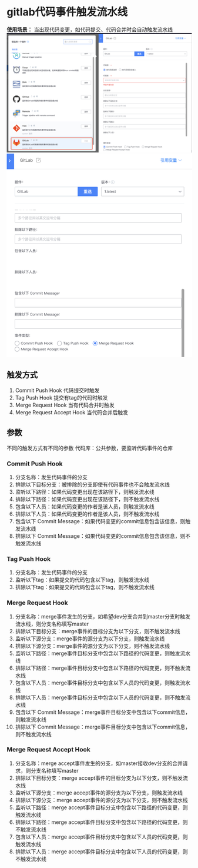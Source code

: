 # gitlab代码事件触发流水线
**使用场景：** 当出现代码变更，如代码提交、代码合并时会自动触发流水线
![gitlba触发插件](../../../.gitbook/assets/image-trigger-gitlab-plugin.png)
![gitlab触发](../../../.gitbook/assets/image-trigger-gitlab.png)

## 触发方式
1. Commit Push Hook 代码提交时触发
2. Tag Push Hook 提交有tag的代码时触发
3. Merge Request Hook 当有代码合并时触发
4. Merge Request Accept Hook 当代码合并后触发

## 参数
不同的触发方式有不同的参数
代码库：公共参数，要监听代码事件的仓库

### Commit Push Hook
1. 分支名称：发生代码事件的分支
2. 排除以下目标分支：被排除的分支即使有代码事件也不会触发流水线
3. 监听以下路径：如果代码变更出现在该路径下，则触发流水线
4. 排除以下路径：如果代码变更出现在该路径下，则不触发流水线
5. 包含以下人员：如果代码变更的作者是该人员，则触发流水线
6. 排除以下人员：如果代码变更的作者是该人员，则不触发流水线
7. 包含以下 Commit Message：如果代码变更的commit信息包含该信息，则触发流水线
8. 排除以下 Commit Message：如果代码变更的commit信息包含该信息，则不触发流水线
   
### Tag Push Hook
1. 分支名称：发生代码事件的分支
2. 监听以下tag：如果提交的代码包含以下tag，则触发流水线
3. 排除以下tag：如果提交的代码包含以下tag，则不触发流水线

### Merge Request Hook
1. 分支名称：merge事件发生的分支，如希望dev分支合并到master分支时触发流水线，则分支名称填写master
2. 排除以下目标分支：merge事件的目标分支为以下分支，则不触发流水线
3. 监听以下源分支：merge事件的源分支为以下分支，则触发流水线
4. 排除以下源分支：merge事件的源分支为以下分支，则不触发流水线
5. 监听以下路径：merge事件目标分支中包含以下路径的代码变更，则触发流水线
6. 排除以下路径：merge事件目标分支中包含以下路径的代码变更，则不触发流水线
7. 包含以下人员：merge事件目标分支中包含以下人员的代码变更，则触发流水线
8. 排除以下人员：merge事件目标分支中包含以下人员的代码变更，则不触发流水线
9. 包含以下 Commit Message：merge事件目标分支中包含以下commit信息，则触发流水线
10. 排除以下 Commit Message：merge事件目标分支中包含以下commit信息，则不触发流水线

### Merge Request Accept Hook
1. 分支名称：merge accept事件发生的分支，如master接收dev分支的合并请求，则分支名称填写master
2. 排除以下目标分支：merge accept事件的目标分支为以下分支，则不触发流水线
3. 监听以下源分支：merge accept事件的源分支为以下分支，则触发流水线
4. 排除以下源分支：merge accept事件的源分支为以下分支，则不触发流水线
5. 监听以下路径：merge accept事件目标分支中包含以下路径的代码变更，则触发流水线
6. 排除以下路径：merge accept事件目标分支中包含以下路径的代码变更，则不触发流水线
7. 包含以下人员：merge accept事件目标分支中包含以下人员的代码变更，则触发流水线
8. 排除以下人员：merge accept事件目标分支中包含以下人员的代码变更，则不触发流水线